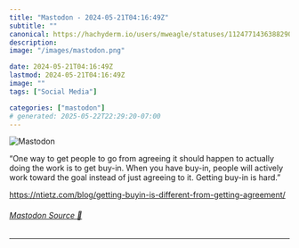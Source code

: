 ```yaml
---
title: "Mastodon - 2024-05-21T04:16:49Z"
subtitle: ""
canonical: https://hachyderm.io/users/mweagle/statuses/112477143638829090
description:
image: "/images/mastodon.png"

date: 2024-05-21T04:16:49Z
lastmod: 2024-05-21T04:16:49Z
image: ""
tags: ["Social Media"]

categories: ["mastodon"]
# generated: 2025-05-22T22:29:20-07:00
---
```

![Mastodon](/images/mastodon.png)

<p>“One way to get people to go from agreeing it should happen to actually doing the work is to get buy-in. When you have buy-in, people will actively work toward the goal instead of just agreeing to it. Getting buy-in is hard.”</p><p><a href="https://ntietz.com/blog/getting-buyin-is-different-from-getting-agreement/" target="_blank" rel="nofollow noopener noreferrer" translate="no"><span class="invisible">https://</span><span class="ellipsis">ntietz.com/blog/getting-buyin-</span><span class="invisible">is-different-from-getting-agreement/</span></a></p>


###### [Mastodon Source 🐘](https://hachyderm.io/@mweagle/112477143638829090)

___
